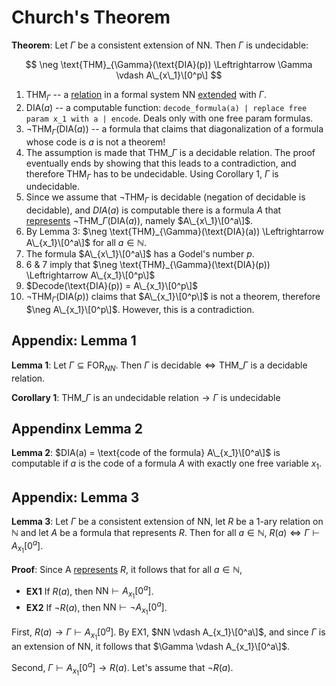 # Church's Theorem

**Theorem**: Let $\Gamma$ be a consistent extension of NN. Then $\Gamma$ is undecidable:

$$
\neg \text{THM}_{\Gamma}(\text{DIA}(p)) \Leftrightarrow \Gamma \vdash A\_{x\_1}\[0^p\]
$$

1. $\text{THM}_{\Gamma}$ -- a [relation](https://github.com/marti-1/notebooks/blob/master/math/on-functions-and-relations.md) in a formal system NN [extended](https://github.com/marti-1/notebooks/blob/master/math/on-extension.md#formal-arithmetic) with $\Gamma$.
2. $\text{DIA}(a)$ -- a computable function: `decode_formula(a) | replace free param x_1 with a | encode`. Deals only with one free param formulas.
3. $\neg \text{THM}_{\Gamma}(\text{DIA}(a))$ -- a formula that claims that diagonalization of a formula whose code is $a$ is not a theorem!
4. The assumption is made that $\text{THM}\_{\Gamma}$ is a decidable relation. The proof eventually ends by showing that this leads to a contradiction, and therefore $\text{THM}_{\Gamma}$ has to be undecidable. Using Corollary 1, $\Gamma~\text{is undecidable}$.
5. Since we assume that $\neg \text{THM}_{\Gamma}$ is decidable (negation of decidable is decidable), and $DIA(a)$ is computable there is a formula $A$ that [represents](https://github.com/marti-1/notebooks/blob/master/math/on-representing.md) $\neg \text{THM}\_{\Gamma}(\text{DIA}(a))$, namely $A\_{x\_1}\[0^a\]$.
6. By Lemma 3: $\neg \text{THM}_{\Gamma}(\text{DIA}(a)) \Leftrightarrow A\_{x_1}\[0^a\]$ for all $a\in \mathbb{N}$.
7. The formula $A\_{x\_1}\[0^a\]$ has a Godel's number $p$.
8. 6 & 7 imply that $\neg \text{THM}_{\Gamma}(\text{DIA}(p)) \Leftrightarrow A\_{x_1}\[0^p\]$
9. $Decode(\text{DIA}(p)) = A\_{x_1}\[0^p\]$
10. $\neg \text{THM}_{\Gamma}(\text{DIA}(p))$ claims that $A\_{x_1}\[0^p\]$ is not a theorem, therefore $\neg A\_{x_1}\[0^p\]$. However, this is a contradiction.

## Appendix: Lemma 1

**Lemma 1**: Let $\Gamma \subseteq \text{FOR}_{NN}$. Then $\Gamma ~\text{is decidable} \Leftrightarrow \text{THM}\_{\Gamma}$ is a decidable relation. 

**Corollary 1**: $\text{THM}\_{\Gamma}~\text{is an undecidable relation} \rightarrow \Gamma ~\text{is undecidable}$

## Appendinx Lemma 2

**Lemma 2**: $DIA(a) = \text{code of the formula} A\_{x_1}\[0^a\]$ is computable if $a$ is the code of a formula $A$ with exactly one free variable $x_1$.

## Appendix: Lemma 3

**Lemma 3**: Let $\Gamma$ be a consistent extension of NN, let $R$ be a 1-ary relation on $\mathbb{N}$ and let $A$ be a formula that represents $R$. Then for all $a\in \mathbb{N}$, $R(a) \Leftrightarrow \Gamma \vdash A_{x_1}[0^a]$.

**Proof**: Since A [represents](https://github.com/marti-1/notebooks/blob/master/math/on-representing.md) $R$, it follows that for all $a \in \mathbb{N}$,

* **EX1** If $R(a)$, then $\text{NN} \vdash A_{x_1}[0^a]$.
* **EX2** If $\neg R(a)$, then $\text{NN} \vdash \neg A_{x_1}[0^a]$.

First, $R(a) \rightarrow \Gamma \vdash A_{x_1}[0^a]$. By EX1, $NN \vdash A_{x_1}\[0^a\]$, and since $\Gamma$ is an extension of NN, it follows that $\Gamma \vdash A_{x_1}\[0^a\]$.

Second, $\Gamma \vdash A_{x_1}[0^a] \rightarrow R(a)$. Let's assume that $\neg R(a)$.
